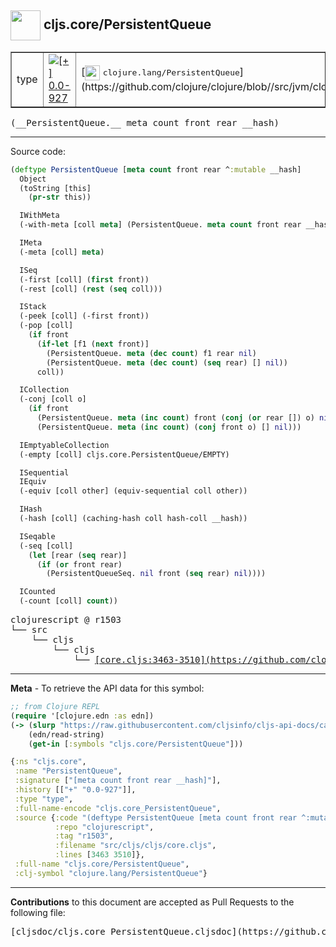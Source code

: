 ## <img width="48px" valign="middle" src="http://i.imgur.com/Hi20huC.png"> cljs.core/PersistentQueue

 <table border="1">
<tr>

<td>type</td>
<td><a href="https://github.com/cljsinfo/cljs-api-docs/tree/0.0-927"><img valign="middle" alt="[+] 0.0-927" src="https://img.shields.io/badge/+-0.0--927-lightgrey.svg"></a> </td>
<td>
[<img height="24px" valign="middle" src="http://i.imgur.com/1GjPKvB.png"> <samp>clojure.lang/PersistentQueue</samp>](https://github.com/clojure/clojure/blob//src/jvm/clojure/lang/PersistentQueue.java)
</td>
</tr>
</table>

 <samp>
(__PersistentQueue.__ meta count front rear __hash)<br>
</samp>

---





Source code:

```clj
(deftype PersistentQueue [meta count front rear ^:mutable __hash]
  Object
  (toString [this]
    (pr-str this))

  IWithMeta
  (-with-meta [coll meta] (PersistentQueue. meta count front rear __hash))

  IMeta
  (-meta [coll] meta)

  ISeq
  (-first [coll] (first front))
  (-rest [coll] (rest (seq coll)))

  IStack
  (-peek [coll] (-first front))
  (-pop [coll]
    (if front
      (if-let [f1 (next front)]
        (PersistentQueue. meta (dec count) f1 rear nil)
        (PersistentQueue. meta (dec count) (seq rear) [] nil))
      coll))

  ICollection
  (-conj [coll o]
    (if front
      (PersistentQueue. meta (inc count) front (conj (or rear []) o) nil)
      (PersistentQueue. meta (inc count) (conj front o) [] nil)))

  IEmptyableCollection
  (-empty [coll] cljs.core.PersistentQueue/EMPTY)

  ISequential
  IEquiv
  (-equiv [coll other] (equiv-sequential coll other))

  IHash
  (-hash [coll] (caching-hash coll hash-coll __hash))

  ISeqable
  (-seq [coll]
    (let [rear (seq rear)]
      (if (or front rear)
        (PersistentQueueSeq. nil front (seq rear) nil))))

  ICounted
  (-count [coll] count))
```

 <pre>
clojurescript @ r1503
└── src
    └── cljs
        └── cljs
            └── <ins>[core.cljs:3463-3510](https://github.com/clojure/clojurescript/blob/r1503/src/cljs/cljs/core.cljs#L3463-L3510)</ins>
</pre>


---

__Meta__ - To retrieve the API data for this symbol:

```clj
;; from Clojure REPL
(require '[clojure.edn :as edn])
(-> (slurp "https://raw.githubusercontent.com/cljsinfo/cljs-api-docs/catalog/cljs-api.edn")
    (edn/read-string)
    (get-in [:symbols "cljs.core/PersistentQueue"]))
```

```clj
{:ns "cljs.core",
 :name "PersistentQueue",
 :signature ["[meta count front rear __hash]"],
 :history [["+" "0.0-927"]],
 :type "type",
 :full-name-encode "cljs.core_PersistentQueue",
 :source {:code "(deftype PersistentQueue [meta count front rear ^:mutable __hash]\n  Object\n  (toString [this]\n    (pr-str this))\n\n  IWithMeta\n  (-with-meta [coll meta] (PersistentQueue. meta count front rear __hash))\n\n  IMeta\n  (-meta [coll] meta)\n\n  ISeq\n  (-first [coll] (first front))\n  (-rest [coll] (rest (seq coll)))\n\n  IStack\n  (-peek [coll] (-first front))\n  (-pop [coll]\n    (if front\n      (if-let [f1 (next front)]\n        (PersistentQueue. meta (dec count) f1 rear nil)\n        (PersistentQueue. meta (dec count) (seq rear) [] nil))\n      coll))\n\n  ICollection\n  (-conj [coll o]\n    (if front\n      (PersistentQueue. meta (inc count) front (conj (or rear []) o) nil)\n      (PersistentQueue. meta (inc count) (conj front o) [] nil)))\n\n  IEmptyableCollection\n  (-empty [coll] cljs.core.PersistentQueue/EMPTY)\n\n  ISequential\n  IEquiv\n  (-equiv [coll other] (equiv-sequential coll other))\n\n  IHash\n  (-hash [coll] (caching-hash coll hash-coll __hash))\n\n  ISeqable\n  (-seq [coll]\n    (let [rear (seq rear)]\n      (if (or front rear)\n        (PersistentQueueSeq. nil front (seq rear) nil))))\n\n  ICounted\n  (-count [coll] count))",
          :repo "clojurescript",
          :tag "r1503",
          :filename "src/cljs/cljs/core.cljs",
          :lines [3463 3510]},
 :full-name "cljs.core/PersistentQueue",
 :clj-symbol "clojure.lang/PersistentQueue"}

```

---

__Contributions__ to this document are accepted as Pull Requests to the following file:

 <pre>
[cljsdoc/cljs.core_PersistentQueue.cljsdoc](https://github.com/cljsinfo/cljs-api-docs/blob/master/cljsdoc/cljs.core_PersistentQueue.cljsdoc)
</pre>

